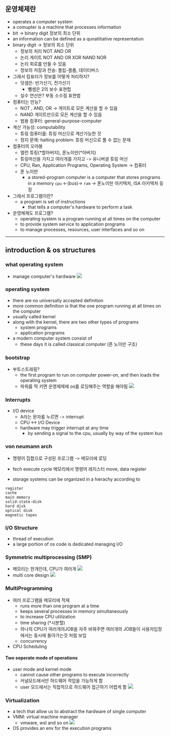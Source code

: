 ## 운영체제란
-  operates a computer system
- a comupter is a machine that processes information
- bit -> binary digit 정보의 최소 단위
- an information can be defined as 
a qunatitiative representation
- binary digit -> 정보의 최소 단위
  -  정보의 처리 NOT AND OR 
  -  논리 게이트 NOT AND OR XOR NAND NOR
  -  논리 회로를 만들 수 있음
  -  정보의 저장과 전송: 플립-플롭, 데이터버스
-  그래서 컴표터가 정보를 어떻게 처리하지?
   -  덧셈은: 반가산기, 전가산기
      -  뼬셈은 2의 보수 표현헙
   -  실수 연산은? 부동 소수점 표현법
-  컴퓨터는 만능?
   - NOT , AND, OR -> 게이트로 모든 계산을 할 수 있음
   - NAND 게이트만으로 모든 계산을 할 수 있음
   - 범용 컴푸터: general-purpose-computer
 - 계산 가능성: computability
   - 튜링 컴퓨터를: 튜링 머신으로 계산가능한 것
   - 정지 문제: halting problem: 튜링 머신으로 풀 수 없는 문제
- 컴퓨터의 오야봉
  - 엘런 튜링(*할아버지), 폰노이만(*아버지)
  - 튜링머신을 가지고 여러개를 가지고 -> 유니버셜 튜링 머신
  - CPU, Ran, Application Programs, Operating System -> 컴퓨터
  - 폰 노이만
    - a stored-program computer is
    a computer that stores programs in  a memory
    `cpu` <-(bus)-> `ram`
    -> 폰노이만 아키텍처, ISA 아키텍처 등장
- 그래서 프로그램이란?
  - a program is set of instructions
    - that tells a computer's hardware to perform a task
- 운영체제도 프로그램?
  - operating system is a program running at all times on the computer 
  - to provide system service to application programs
  - to manage processes, resources, user interfaces and so on



---
## introduction & os structures
### what operating system 
- manage computer's hardware
![](2023-08-20-14-42-02.png)
### operating system
- there are no universally accepted definition
- more common definition is that
the one program running at all times on the computer
- usually called kernel
- along with the kernel, there are two other types of programs
  - system programs
  - application programs
- a modern computer system consist of 
  - these days it is called classical computer (폰 노이만 구조)
### bootstrap
- 부트스트래핑?
  - the first program to run on computer power-on, and then loads the operating system 
  - 파워를 딱 키면 운영체제에 os를 로딩해주는 역할을 해야됨
    ![](2023-08-20-14-45-50.png)

### Interrupts
- I/O device
  - A라는 문자를 누르면 -> interrupt
  - CPU <-> I/O Device 
  - hardware may trigger interrupt at any time
    - by sending a signal to the cpu, usually by way of the system bus
### von neumann arch
- 명령어 집합으로 구성된 프로그램 -> 메모리에 로딩
- fech execute cycle
  메모리에서 명령어 레지스터 move, data register

- storage systems can be organized in a hierachy according to 
```
register
cache
main memory
solid-state-disk
hard disk
optical disk
magnetic tapes
```

### I/O Structure
- thread of execution
- a large portion of os code is dedicated managing I/O
  
### Symmetric multiprocessing (SMP)
- 메모리는 한개인데, CPU가 여러개 
![](2023-08-20-14-55-20.png)
- multi core design
![](2023-08-20-14-55-37.png)

### MultiProgramming
- 여러 프로그램을 메모리에 적재
  - runs more than one program at a time
  - keeps several processes in memory simultaneously
  - to increase CPU utilization
  - time sharing (*시분할)
  - 하나의 CPU가 여러개의JOB을 자주 바꿔주면
  여러개의 JOB들이 사용자입장에서는 동시에 돌아가는것 처럼 보임
  - concurrency
- CPU Scheduling
#### Two seperate mode of operations
- user mode and kernel mode
  -  cannot cause other programs to execute incorrectly
  -  커널모드에서만 하드웨어 작업을 가능하게 함
  -  user 모드에서는 직접적으로 하드웨어 접근하기 어렵게 함
![](2023-08-20-15-01-23.png)


### Virtualization
- a tech that allow us to abstract the hardware of single computer 
- VMM: virtual machine manager
  - vmware, wsl and so on
![](2023-08-20-15-03-29.png)
- OS provides an env for the execution programs